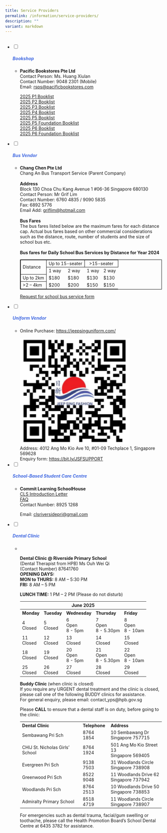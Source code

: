 ```yaml
---
title: Service Providers
permalink: /information/service-providers/
description: ""
variant: markdown
---
```

<ul class="jekyllcodex_accordion">
&nbsp;&nbsp;<li>
<input type="checkbox" id="accordion1">
		<label for="accordion1"><h5 style="color:RoyalBlue">Bookshop</h5></label>
<div>
<ul>
	<li><b>Pacific Bookstores Pte Ltd</b><br>
Contact Person: Ms. Huang Xiulan<br>  
Contact Number: 9048 2301 (Mobile)<br>  
		Email: <a href="mailto:rsps@pacificbookstores.com">rsps@pacificbookstores.com</a><br>
<p>
<a href="/files/2025_P1_Booklist.pdf" target="blank">2025 P1 Booklist</a><br>
<a href="/files/2025%20Booklist/2025_P2_Booklist.pdf" target="blank">2025 P2 Booklist</a><br>
	<a href="/files/2025%20Booklist/2025_P3_Booklist.pdf" target="blank">2025 P3 Booklist</a><br>
	<a href="/files/2025%20Booklist/2025_P4_Booklist.pdf" target="blank">2025 P4 Booklist</a><br>
	<a href="/files/2025%20Booklist/2025_P5_Booklist.pdf" target="blank">2025 P5 Booklist</a><br>
	<a href="/files/2025%20Booklist/2025_P5_FDN_Booklist.pdf" target="blank">2025 P5 Foundation Booklist</a><br>
	<a href="/files/2025%20Booklist/2025_P6_Booklist.pdf" target="blank">2025 P6 Booklist</a><br>
	<a href="/files/2025%20Booklist/2025_P6_FDN_Booklist.pdf" target="blank">2025 P6 Foundation Booklist</a></p></li>
			</ul>
		</div>
	</li>
	
<li>
				<input type="checkbox" id="accordion2">
				<label for="accordion2"><h5 style="color:RoyalBlue">Bus Vendor</h5></label>
	<div><a target="blank">
		</a><ul><li><p><a target="blank"><strong>Chang Chen Pte Ltd</strong>
<br>Chang An Bus Transport Service (Parent Company)
<br><br><strong>Address</strong>
<br>Block 130 Choa Chu Kang Avenue 1 #06-36 Singapore 680130
<br>Contact Person: Mr Grif Lim
<br>Contact Number: 6760 4835 / 9090 5835
<br>Fax: 6892 5776
<br>Email Add: </a><a href="mailto:griflim@hotmail.com">griflim@hotmail.com</a>
<br><br><strong>Bus Fares</strong>
<br>The bus fares listed below are the maximum fares for each distance cap. Actual bus fares based on other commercial considerations such as the distance, route, number of students and the size of school bus etc.
	<br><br><strong>Bus fares for Daily School Bus Services by Distance for Year 2024</strong>
<table style="border:1px solid black">
  <tbody><tr>
    <td style="border:1px solid black" rowspan="2">Distance</td>
    <td style="border:1px solid black;text-align:center" colspan="2">Up to 15-seater</td>
    <td style="border:1px solid black;text-align:center" colspan="2">&gt;15-seater</td>
  </tr>		
	<tr>
		<td>1 way</td>
		<td>2 way</td>
		<td>1 way</td>
		<td>2 way</td>
	</tr>
	<tr>
		<td style="border:1px solid black">Up to 2km</td>
		<td>$180</td>
		<td>$180</td>
		<td>$130</td>
		<td>$130</td>
	</tr>
	<tr>
		<td style="border:1px solid black">&gt;2 – 4km</td>
		<td>$200</td>
		<td>$200</td>
		<td>$150</td>
		<td>$150</td>
	</tr>		
</tbody></table>		
</p>
<p><a href="/files/Request_for_School_Bus_Services_for_2025_cohort.pdf" target="blank">Request for school bus service form</a></p></li>
			</ul>
		</div>
	
		
</li><li>
				<input type="checkbox" id="accordion3">
				<label for="accordion3"><h5 style="color:RoyalBlue">Uniform Vendor</h5></label>
	<div>
		<ul>
			<li>Online Purchase: <a href="https://jeepsinguniform.com/" target="blank">https://jeepsinguniform.com/</a><br>  
<br><img style="width:352px;height:340px;" src="/images/uniform_qr.png"><br>
Address: 4012 Ang Mo Kio Ave 10, #01-09 Techplace 1, Singapore 569628<br>
				Enquiry form: <a href="https://bit.ly/JSFSUPPORT" target="blank">https://bit.ly/JSFSUPPORT</a></li>
			</ul>
		</div>
	</li>
	
<li>
			<input type="checkbox" id="accordion4">
				<label for="accordion4"><h5 style="color:RoyalBlue">School-Based Student Care Centre</h5></label>
	<div>
		<ul>
			<li>
<b>Commit Learning SchoolHouse</b>  
<br><a href="/files/commit_learning_schoolhouse_introduction_letter.pdf" target="blank">CLS Introduction Letter</a>
<br><a href="/files/commit_learning_schoolhouse_2025_faqs.pdf" target="blank">FAQ</a>
<br>  Contact Number: 8925 1268<br> 

<p>Email:&nbsp;<a href="mailto:clsriversidepri@gmail.com">clsriversidepri@gmail.com</a></p>
<p></p>
</li>
			</ul>
		</div>
	</li>
	
<li>
				<input type="checkbox" id="accordion5">
				<label for="accordion5"><h5 style="color:RoyalBlue">Dental Clinic</h5></label>
	<div>
		<ul>
			<li>&nbsp;
				<p><b>Dental Clinic @ Riverside Primary School</b> <br> 
(Dental Therapist from HPB) Ms Ouh Wei Qi<br>
(Contact Number) 87641760<br>
<b>OPENING DAYS:</b><br>	
<b>MON to THURS:</b>&nbsp;8 AM – 5:30 PM<br>
<b>FRI:</b>&nbsp;8 AM – 5 PM <br>
					
<b>LUNCH TIME:</b>&nbsp;1 PM – 2 PM (Please do not disturb)<br>
<table>
  <tbody><tr>
			<th style="text-align:center" colspan="7">June 2025</th></tr>
		<tr border="1'">
    <th border="1'">Monday</th>
    <th>Tuesday</th>
    <th>Wednesday</th>
    <th>Thursday</th>
    <th>Friday</th>
  </tr>
  <tr>
    <td>4<br>Closed<br></td>
    <td>5<br>Closed<br></td>
    <td>6<br>Open<br>8 - 5pm</td>
    <td>7<br>Open<br>8 - 5.30pm</td>
    <td>8<br>Open<br>8 - 10am</td>
  </tr>
  <tr>
    <td>11<br>Closed<br></td>
    <td>12<br>Closed<br></td>
    <td>13<br>Closed<br></td>
    <td>14<br>Closed<br></td>
    <td>15<br>Closed<br></td>
  </tr>
  <tr>
    <td>18<br>Closed<br></td>
    <td>19<br>Closed<br></td>
    <td>20<br>Open<br>8 - 5pm</td>
    <td>21<br>Open<br>8 - 5.30pm</td>
    <td>22<br>Open<br>8 - 10am</td>
  </tr>
  <tr>
    <td>25<br>Closed<br></td>
    <td>26<br>Closed<br></td>
    <td>27<br>Closed<br></td>
    <td>28<br>Closed<br></td>
    <td>29<br>Closed<br></td>
  </tr>

</tbody></table>
<b>Buddy Clinic </b>(when clinic is closed)<br>
If you require any URGENT dental treatment and the clinic is closed, please call one of the following BUDDY clinics for assistance. 
<br>For general enquiry, please email: contact_yps@hpb.gov.sg

Please <b>CALL</b> to ensure that a dental staff is on duty, before going to the clinic:</p>
<table>
  <tbody><tr>
    <th>Dental Clinic</th>
    <th>Telephone</th>
    <th>Address</th>
  </tr>
  <tr>
    <td>Sembawang Pri Sch</td>
    <td>8764 1854</td>
    <td>10 Sembawang Dr <br>Singapore 757715</td>
  </tr>
  <tr>
    <td>CHIJ St. Nicholas Girls’ School</td>
    <td>8764 1924</td>
    <td>501 Ang Mo Kio Street 13 <br>Singapore 569405</td>
  </tr>
  <tr>
    <td>Evergreen Pri Sch</td>	
   <td>9138 7503</td>	
   <td>31 Woodlands Circle <br>Singapore 738908</td>
  </tr>
  
  <tr>
    <td>Greenwood Pri Sch</td>	
   <td>8522 9048</td>	
   <td>11 Woodlands Drive 62<br> Singapore 737942</td>
  </tr>
  <tr>
    <td>Woodlands Pri Sch</td>
    <td>8764 2513</td>
   <td>10 Woodlands Drive 50<br> Singapore 738853</td>
  </tr>
  <tr>
    <td>Admiralty Primary School</td>
    <td>8518 4719</td>
   <td>11 Woodlands Circle <br>Singapore 738907</td>
  </tr>
</tbody></table>

<p>For emergencies such as dental trauma, facial/gum swelling or toothache, please call the Health Promotion Board’s School Dental Centre at 6435 3782 for assistance.</p>
			</li>
			</ul>
		</div></li></ul>